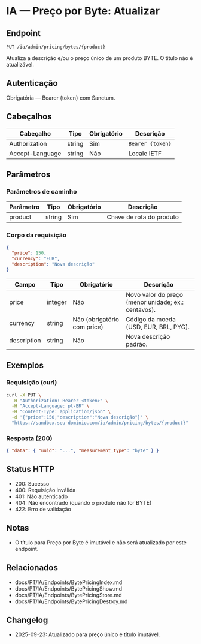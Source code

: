 # IA — Preço por Byte: Atualizar

## Endpoint

```
PUT /ia/admin/pricing/bytes/{product}
```

Atualiza a descrição e/ou o preço único de um produto BYTE. O título não é atualizável.

## Autenticação

Obrigatória — Bearer {token} com Sanctum.

## Cabeçalhos

| Cabeçalho        | Tipo   | Obrigatório | Descrição |
| ---------------- | ------ | ----------- | --------- |
| Authorization    | string | Sim         | `Bearer {token}` |
| Accept-Language  | string | Não         | Locale IETF |

## Parâmetros

### Parâmetros de caminho

| Parâmetro | Tipo   | Obrigatório | Descrição |
| --------- | ------ | ----------- | --------- |
| product   | string | Sim         | Chave de rota do produto |

### Corpo da requisição

```json
{
  "price": 150,
  "currency": "EUR",
  "description": "Nova descrição"
}
```

| Campo       | Tipo    | Obrigatório | Descrição |
| ----------- | ------- | ----------- | --------- |
| price       | integer | Não         | Novo valor do preço (menor unidade; ex.: centavos). |
| currency    | string  | Não (obrigatório com price) | Código da moeda (USD, EUR, BRL, PYG). |
| description | string  | Não         | Nova descrição padrão. |

## Exemplos

### Requisição (curl)

```bash
curl -X PUT \
  -H "Authorization: Bearer <token>" \
  -H "Accept-Language: pt-BR" \
  -H "Content-Type: application/json" \
  -d '{"price":150,"description":"Nova descrição"}' \
  "https://sandbox.seu-dominio.com/ia/admin/pricing/bytes/{product}"
```

### Resposta (200)

```json
{ "data": { "uuid": "...", "measurement_type": "byte" } }
```

## Status HTTP

- 200: Sucesso
- 400: Requisição inválida
- 401: Não autenticado
- 404: Não encontrado (quando o produto não for BYTE)
- 422: Erro de validação

## Notas

- O título para Preço por Byte é imutável e não será atualizado por este endpoint.

## Relacionados

- docs/PT/IA/Endpoints/BytePricingIndex.md
- docs/PT/IA/Endpoints/BytePricingShow.md
- docs/PT/IA/Endpoints/BytePricingStore.md
- docs/PT/IA/Endpoints/BytePricingDestroy.md

## Changelog

- 2025-09-23: Atualizado para preço único e título imutável.
